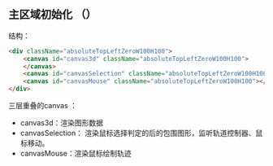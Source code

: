 
## 主区域初始化 （）

结构：

```html
<div className="absoluteTopLeftZeroW100H100">
	<canvas id="canvas3d" className="absoluteTopLeftZeroW100H100">
	</canvas>
	<canvas id="canvasSelection" className="absoluteTopLeftZeroW100H100"></canvas>
	<canvas id="canvasMouse" className="absoluteTopLeftZeroW100H100"></canvas>
</div>
```

三层重叠的canvas ：

- canvas3d：渲染图形数据
- canvasSelection： 渲染鼠标选择判定的后的包围图形，监听轨道控制器、鼠标移动。
- canvasMouse：渲染鼠标绘制轨迹


